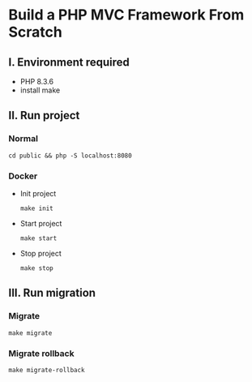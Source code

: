 # Build a PHP MVC Framework From Scratch

## I. Environment required

- PHP 8.3.6
- install make

## II. Run project
### Normal
```
cd public && php -S localhost:8080
```
### Docker
- Init project
	```
	make init
	```
- Start project
	```
	make start
	```
- Stop project
	```
	make stop
	```
## III. Run migration
### Migrate
```
make migrate
```

### Migrate rollback
```
make migrate-rollback
```
